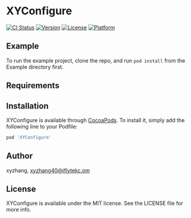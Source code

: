 # XYConfigure

[![CI Status](https://img.shields.io/travis/xyzhang/XYConfigure.svg?style=flat)](https://travis-ci.org/xyzhang/XYConfigure)
[![Version](https://img.shields.io/cocoapods/v/XYConfigure.svg?style=flat)](https://cocoapods.org/pods/XYConfigure)
[![License](https://img.shields.io/cocoapods/l/XYConfigure.svg?style=flat)](https://cocoapods.org/pods/XYConfigure)
[![Platform](https://img.shields.io/cocoapods/p/XYConfigure.svg?style=flat)](https://cocoapods.org/pods/XYConfigure)

## Example

To run the example project, clone the repo, and run `pod install` from the Example directory first.

## Requirements

## Installation

XYConfigure is available through [CocoaPods](https://cocoapods.org). To install
it, simply add the following line to your Podfile:

```ruby
pod 'XYConfigure'
```

## Author

xyzhang, xyzhang40@iflytekc.om

## License

XYConfigure is available under the MIT license. See the LICENSE file for more info.
